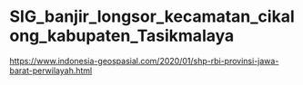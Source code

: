 # SIG_banjir_longsor_kecamatan_cikalong_kabupaten_Tasikmalaya
https://www.indonesia-geospasial.com/2020/01/shp-rbi-provinsi-jawa-barat-perwilayah.html

